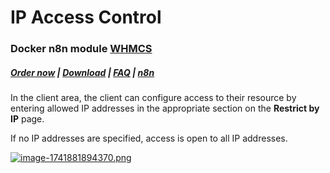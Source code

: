 # IP Access Control

### Docker n8n module **[WHMCS](https://puqcloud.com/link.php?id=77)** 

#####  [Order now](https://puqcloud.com/whmcs-module-docker-n8n.php) | [Download](https://download.puqcloud.com/WHMCS/servers/PUQ_WHMCS-Docker-n8n/) | [FAQ](https://faq.puqcloud.com/) | [n8n](https://puqcloud.com/link.php?id=117)

In the client area, the client can configure access to their resource by entering allowed IP addresses in the appropriate section on the **Restrict by IP** page.

If no IP addresses are specified, access is open to all IP addresses.

[![image-1741881894370.png](https://doc.puq.info/uploads/images/gallery/2025-03/scaled-1680-/image-1741881894370.png)](https://doc.puq.info/uploads/images/gallery/2025-03/image-1741881894370.png)